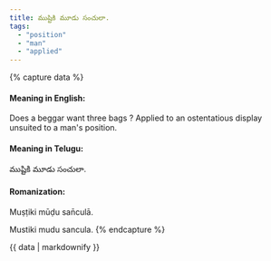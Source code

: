 ```yaml
---
title: ముష్టికి మూడు సంచులా.
tags:
  - "position"
  - "man"
  - "applied"
---
```


{% capture data %}
#### Meaning in English:
Does a beggar want three bags ?
Applied to an ostentatious display unsuited to a man's position.

#### Meaning in Telugu:
ముష్టికి మూడు సంచులా.

#### Romanization:
Muṣṭiki mūḍu san̄culā.

Mustiki mudu sancula.
{% endcapture %}

{{ data | markdownify }}

